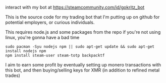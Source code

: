 interact with my bot at https://steamcommunity.com/id/gokritz_bot

This is the source code for my trading bot that I'm putting up on github for potential employers, or curious individuals.

This requires node.js and some packages from the repo
if you're not using linux, you're gonna have a bad time
```
sudo pacman -Syu nodejs npm || sudo apt-get update && sudo apt-get install nodejs npm
npm install steam-user steam-totp backpacktf
```

I aim to earn some profit by eventually setting up monero transactions with this bot, and then buying/selling keys for XMR (in addition to refined metal trades)
